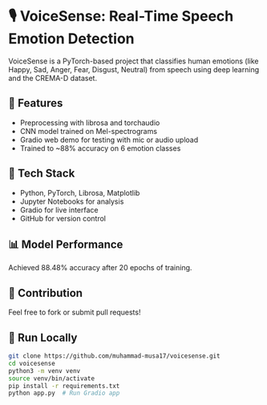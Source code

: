# 🎙️ VoiceSense: Real-Time Speech Emotion Detection

VoiceSense is a PyTorch-based project that classifies human emotions (like Happy, Sad, Anger, Fear, Disgust, Neutral) from speech using deep learning and the CREMA-D dataset.

## 🔧 Features
- Preprocessing with librosa and torchaudio
- CNN model trained on Mel-spectrograms
- Gradio web demo for testing with mic or audio upload
- Trained to ~88% accuracy on 6 emotion classes

## 🧠 Tech Stack
- Python, PyTorch, Librosa, Matplotlib
- Jupyter Notebooks for analysis
- Gradio for live interface
- GitHub for version control

## 📊 Model Performance
Achieved 88.48% accuracy after 20 epochs of training.

## 🤝 Contribution
Feel free to fork or submit pull requests!

## 🚀 Run Locally

```bash
git clone https://github.com/muhammad-musa17/voicesense.git
cd voicesense
python3 -m venv venv
source venv/bin/activate
pip install -r requirements.txt
python app.py  # Run Gradio app




